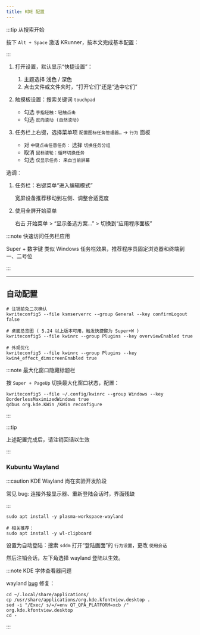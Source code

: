 ```yaml
---
title: KDE 配置
---
```


:::tip 从搜索开始

按下 `Alt + Space` 激活 KRunner，按本文完成基本配置：

:::

1. 打开设置，默认显示“快捷设置”：
   1. 主题选择 浅色 / 深色
   2. 点击文件或文件夹时，“打开它们”还是“选中它们”
2. 触摸板设置：搜索关键词 `touchpad`

   - 勾选 `手指轻触：轻触点击`
   - 勾选 `反向滚动 (自然滚动)`

3. 任务栏上右键，选择菜单项 `配置图标任务管理器…` -> `行为` 面板

   - 对 `中键点击任意任务：` 选择 `切换任务分组`
   - 取消 `鼠标滚轮：循环切换任务`
   - 勾选 `仅显示任务: 来自当前屏幕`

选调：

1. 任务栏：右键菜单“进入编辑模式”

   宽屏设备推荐移动到左侧、调整合适宽度

2. 使用全屏开始菜单

   右击 开始菜单 > “显示备选方案…” > 切换到“应用程序面板”

:::note 快速访问任务栏应用

Super + 数字键 类似 Windows 任务栏效果，推荐程序员固定浏览器和终端到一、二号位

:::

---

<!--
## Konsole 终端

```shell
printf "[General]\nName=custom\nParent=FALLBACK/\n" >> ~/.local/share/konsole/custom.profile
kwriteconfig5 --file konsolerc --group "Desktop Entry" --key DefaultProfile custom.profile
```

更改默认 Shell

    kwriteconfig5 --file ~/.local/share/konsole/custom.profile --group General --key Command /bin/zsh

自定义字体

    kwriteconfig5 --file ~/.local/share/konsole/custom.profile --group Appearance --key Font "Noto Sans Mono,16"

重启程序后生效

## KWrite

修改字体：

    kwriteconfig5 --file kwriterc --group "KTextEditor Renderer" --key Font "Noto Sans Mono,18"
 -->

## 自动配置

```shell
# 注销前免二次确认
kwriteconfig5 --file ksmserverrc --group General --key confirmLogout false

# 桌面总览图 ( 5.24 以上版本可用，触发快捷键为 Super+W )
kwriteconfig5 --file kwinrc --group Plugins --key overviewEnabled true

# 外观优化
kwriteconfig5 --file kwinrc --group Plugins --key kwin4_effect_dimscreenEnabled true
```

:::note 最大化窗口隐藏标题栏

按 `Super + PageUp` 切换最大化窗口状态，配置：

    kwriteconfig5 --file ~/.config/kwinrc --group Windows --key BorderlessMaximizedWindows true
    qdbus org.kde.KWin /KWin reconfigure

:::

:::tip

上述配置完成后，请注销回话以生效

:::

### Kubuntu Wayland

:::caution KDE Wayland 尚在实验开发阶段

常见 bug: 连接外接显示器、重新登陆会话时，界面残缺

:::

```shell
sudo apt install -y plasma-workspace-wayland

# 相关推荐：
sudo apt install -y wl-clipboard
```

设置为自动登陆：搜索 `sddm` 打开“登陆画面”的 `行为设置`，更改 `使用会话`

然后注销会话，左下角选择 wayland 登陆以生效。

:::note KDE 字体查看器问题

wayland [bug](https://bugs.kde.org/show_bug.cgi?id=439470) 修复：

```
cd ~/.local/share/applications/
cp /usr/share/applications/org.kde.kfontview.desktop .
sed -i "/Exec/ s/=/=env QT_QPA_PLATFORM=xcb /" org.kde.kfontview.desktop
cd -
```

:::

<!-- 热区设置 -->

<!--
### 推荐快捷键

```shell
# Super + I 打开设置
kwriteconfig5 --file kglobalshortcutsrc --group systemsettings.desktop --key _launch Meta+I,none,
```
-->
